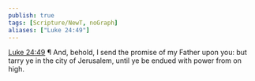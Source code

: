 ```yaml
---
publish: true
tags: [Scripture/NewT, noGraph]
aliases: ["Luke 24:49"]
---
```

[Luke 24:49](https://churchofjesuschrist.org/study/scriptures/nt/luke/24?lang=eng&id=p49#p49) ¶ And, behold, I send the promise of my Father upon you: but tarry ye in the city of Jerusalem, until ye be endued with power from on high.
